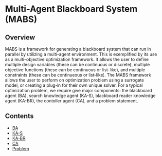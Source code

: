 # Multi-Agent Blackboard System (MABS)

## Overview

MABS is a framework for generating a blackboard system that can run in parallel by utilizing a multi-agent environment.
This is exemplified by its use as a multi-objective optimization framework. 
It allows the user to define multiple design variables (these can be continuous or discrete), multiple objective functions (these can be continuous or list-like), and multiple constraints (these can be continueous or list-like).
The MABS framework allows the user to perform on optimization problem using a surrogate model, or creating a plug-in for their own unique solver.
For a typical optimization problem, we require give major components: the blackboard agent (BA), search knowledge agent (KA-S), blackboard reader knowledge agent (KA-BR), the contoller agent (CA), and a problem statement. 

## Contents

* [BA](source/blackboard.md)
* [KA-S](source/ka_s.md)
* [KA-BR](source/ka_br.md)
* [CA](source/controller.md)
* [Problem](source/problem.md)